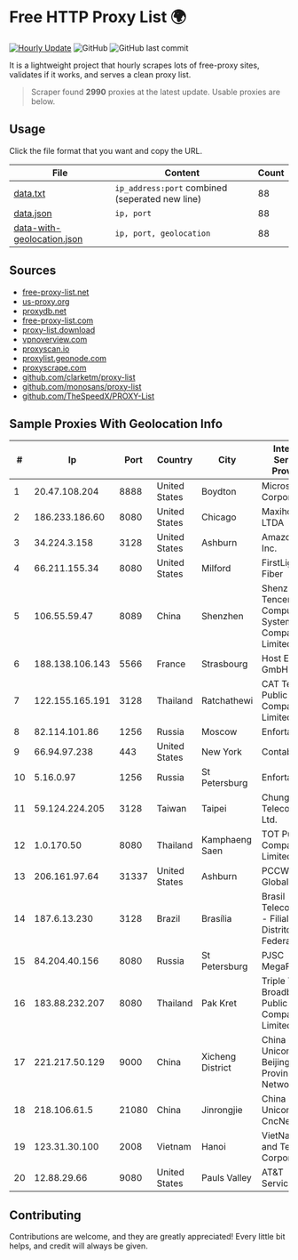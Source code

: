 
# Free HTTP Proxy List 🌍

[![Hourly Update](https://github.com/mertguvencli/http-proxy-list/actions/workflows/main.yml/badge.svg?branch=main)](https://github.com/mertguvencli/http-proxy-list/actions/workflows/main.yml)
![GitHub](https://img.shields.io/github/license/mertguvencli/http-proxy-list)
![GitHub last commit](https://img.shields.io/github/last-commit/mertguvencli/http-proxy-list)

It is a lightweight project that hourly scrapes lots of free-proxy sites, validates if it works, and serves a clean proxy list.


> Scraper found **2990** proxies at the latest update. Usable proxies are below.

## Usage

Click the file format that you want and copy the URL.


|File|Content|Count|
|----|-------|-----|
|[data.txt](https://raw.githubusercontent.com/mertguvencli/http-proxy-list/main/proxy-list/data.txt)|`ip_address:port` combined (seperated new line)|88|
|[data.json](https://raw.githubusercontent.com/mertguvencli/http-proxy-list/main/proxy-list/data.json)|`ip, port`|88|
|[data-with-geolocation.json](https://raw.githubusercontent.com/mertguvencli/http-proxy-list/main/proxy-list/data-with-geolocation.json)|`ip, port, geolocation`|88|

## Sources

* [free-proxy-list.net](https://free-proxy-list.net)
* [us-proxy.org](https://www.us-proxy.org)
* [proxydb.net](http://proxydb.net)
* [free-proxy-list.com](https://free-proxy-list.com/?page=&port=&type%5B%5D=http&type%5B%5D=https&up_time=0&search=Search)
* [proxy-list.download](https://www.proxy-list.download/HTTP)
* [vpnoverview.com](https://vpnoverview.com/privacy/anonymous-browsing/free-proxy-servers)
* [proxyscan.io](https://www.proxyscan.io)
* [proxylist.geonode.com](https://proxylist.geonode.com/api/proxy-list?limit=300&page=1&sort_by=lastChecked&sort_type=desc&protocols=http,https)
* [proxyscrape.com](https://api.proxyscrape.com/v2/?request=displayproxies&protocol=http&timeout=10000&country=all&ssl=all&anonymity=all)
* [github.com/clarketm/proxy-list](https://raw.githubusercontent.com/clarketm/proxy-list/master/proxy-list-raw.txt)
* [github.com/monosans/proxy-list](https://raw.githubusercontent.com/monosans/proxy-list/main/proxies/http.txt)
* [github.com/TheSpeedX/PROXY-List](https://raw.githubusercontent.com/TheSpeedX/PROXY-List/master/http.txt)


## Sample Proxies With Geolocation Info

|#|Ip|Port|Country|City|Internet Service Provider|
|-|--|----|-------|----|-------------------------|
|1|20.47.108.204|8888|United States|Boydton|Microsoft Corporation|
|2|186.233.186.60|8080|United States|Chicago|Maxihost LTDA|
|3|34.224.3.158|3128|United States|Ashburn|Amazon.com, Inc.|
|4|66.211.155.34|8080|United States|Milford|FirstLight Fiber|
|5|106.55.59.47|8089|China|Shenzhen|Shenzhen Tencent Computer Systems Company Limited|
|6|188.138.106.143|5566|France|Strasbourg|Host Europe GmbH|
|7|122.155.165.191|3128|Thailand|Ratchathewi|CAT Telecom Public Company Limited|
|8|82.114.101.86|1256|Russia|Moscow|Enforta-MSK|
|9|66.94.97.238|443|United States|New York|Contabo Inc.|
|10|5.16.0.97|1256|Russia|St Petersburg|Enforta-MSK|
|11|59.124.224.205|3128|Taiwan|Taipei|Chunghwa Telecom Co., Ltd.|
|12|1.0.170.50|8080|Thailand|Kamphaeng Saen|TOT Public Company Limited|
|13|206.161.97.64|31337|United States|Ashburn|PCCW Global, Inc.|
|14|187.6.13.230|3128|Brazil|Brasília|Brasil Telecom S/A - Filial Distrito Federal|
|15|84.204.40.156|8080|Russia|St Petersburg|PJSC MegaFon|
|16|183.88.232.207|8080|Thailand|Pak Kret|Triple T Broadband Public Company Limited|
|17|221.217.50.129|9000|China|Xicheng District|China Unicom Beijing Province Network|
|18|218.106.61.5|21080|China|Jinrongjie|China Unicom CncNet|
|19|123.31.30.100|2008|Vietnam|Hanoi|VietNam Post and Telecom Corporation|
|20|12.88.29.66|9080|United States|Pauls Valley|AT&T Services, Inc.|



## Contributing

Contributions are welcome, and they are greatly appreciated! Every
little bit helps, and credit will always be given.

